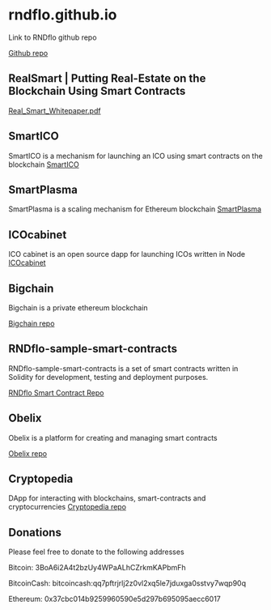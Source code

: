 # rndflo.github.io

Link to RNDflo github repo 

[Github repo](https://github.com/rndflo)

## RealSmart | Putting Real-Estate on the Blockchain Using Smart Contracts
[Real_Smart_Whitepaper.pdf](https://github.com/rndflo/rndflo.github.io/blob/master/whitepaper_real_estate_on_the_blockchain.pdf)

## SmartICO
SmartICO is a mechanism for launching an ICO using smart contracts on the blockchain
[SmartICO](https://github.com/rndflo/smartico)

## SmartPlasma
SmartPlasma is a scaling mechanism for Ethereum blockchain
[SmartPlasma](https://github.com/rndflo/smartplasma)

## ICOcabinet
ICO cabinet is an open source dapp for launching ICOs written in Node
[ICOcabinet](https://github.com/rndflo/icocabinet)


## Bigchain

Bigchain is a private ethereum blockchain

[Bigchain repo](https://github.com/rndflo/bigchain)


## RNDflo-sample-smart-contracts

RNDflo-sample-smart-contracts is a set of smart contracts written in Solidity for development, testing and deployment purposes.

[RNDflo Smart Contract Repo](https://github.com/rndflo/rndflo-sample-smart-contracts)

## Obelix

Obelix is a platform for creating and managing smart contracts

[Obelix repo](https://github.com/rndflo/obelix)


## Cryptopedia

DApp for interacting with blockchains, smart-contracts and cryptocurrencies
[Cryptopedia repo](https://github.com/rndflo/cryptopedia)

## Donations

Please feel free to donate to the following addresses

Bitcoin: 3BoA6i2A4t2bzUy4WPaALhCZrkmKAPbmFh

BitcoinCash: bitcoincash:qq7pftrjrlj2z0vl2xq5le7jduxga0sstvy7wqp90q

Ethereum: 0x37cbc014b9259960590e5d297b695095aecc6017

